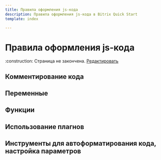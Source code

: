 ```yaml
---
title: Правила оформления js-кода
description: Правила оформления js-кода в Bitrix Quick Start
template: index  

---
```



# Правила оформления js-кода

<div class="tip">
    :construction: Страница не закончена. <a href="https://github.com/pafnuty/bqs-site/blob/dev/storage/pages/code/js.md" class="btn btn-small" target="_blank">Редактировать</a>
</div>

## Комментирование кода
## Переменные
## Функции
## Использование плагнов
## Инструменты для автоформатирования кода, настройка параметров
